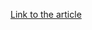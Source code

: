 [Link to the article](https://apnews.com/article/solarwinds-hack-email-top-dhs-officials-8bcd4a4eb3be1f8f98244766bae70395)
